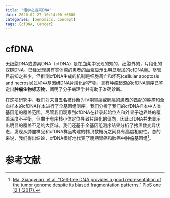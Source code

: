 ```yaml
---
title: "组学之游离DNA"
date: 2020-02-27 10:14:00 +0800
categories: [Genomics, Concept]
tags: [cfDNA, Cancer]
---
```


# cfDNA
无细胞DNA或游离DNA（cfDNA）是在血浆中发现的短的，细胞外的，片段化的双链DNA。已经发现患有实体瘤的患者的血浆显示出明显增加的cfDNA量。尽管目前知之甚少，但推测cfDNA生成的机制是细胞凋亡和坏死(cellular apoptosis and necrosis)过程中基因组DNA片段化的产物。具有肿瘤起源的cfDNA测序已鉴定出**肿瘤生物标志物**，阐明了分子病理学并有助于准确诊断。

在这项研究中，我们对来自五名被诊断为IV期胃癌或肺癌的患者的匹配的肿瘤和全血样本的cfDNA样本进行了全基因组测序。我们分析了我们的cfDNA样本中人类基因组的覆盖范围。尽管我们观察到cfDNA在转录起始位点和外显子边界处的覆盖深度不平衡，但由于有序核小体定位导致片段化的偏向，因此cfDNA并未显示出明显的覆盖不足的大区域。我们还基于全基因组测序结果分析了拷贝数变异状态，发现从肿瘤样品和cfDNA样品构建的拷贝数概况之间具有高度相似性。总的来说，我们得出结论，cfDNA很好地代表了晚期胃癌和肺癌中肿瘤基因组[^1]。



# 参考文献
[^1]: [Ma, Xiangyuan, et al. "Cell-free DNA provides a good representation of the tumor genome despite its biased fragmentation patterns." PloS one 12.1 (2017).](https://www.ncbi.nlm.nih.gov/pmc/articles/PMC5207727/)
